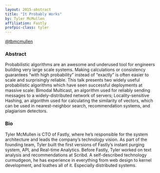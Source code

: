 ```yaml
---
layout: 2015-abstract
title: "It Probably Works"
by: Tyler McMullen
affiliation: Fastly
profpic-class: tyler
---
```


[@tbmcmullen](https://twitter.com/tbmcmullen)

### Abstract

Probabilistic algorithms are an awesome and underused tool for engineers building very large scale systems. Making calculations or consistency guarantees “with high probability” instead of “exactly” is often easier to scale and surprisingly reliable. This talk presents two widely useful probabilistic algorithms which have seen successful deployments at massive scale: Bimodal Multicast, an algorithm used for reliably sending messages to a widely-distributed network of servers; Locality-sensitive Hashing, an algorithm used for calculating the similarity of vectors, which can be used in nearest-neighbor search, recommendation systems, and plagiarism detectors.

### Bio

Tyler McMullen is CTO of Fastly, where he’s responsible for the system architecture and leads the company’s technology vision. As part of the founding team, Tyler built the first versions of Fastly’s instant purging system, API, and Real-time Analytics. Before Fastly, Tyler worked on text analysis and recommendations at Scribd. A self-described technology curmudgeon, he has experience in everything from web design to kernel development, and loathes all of it. Especially distributed systems.